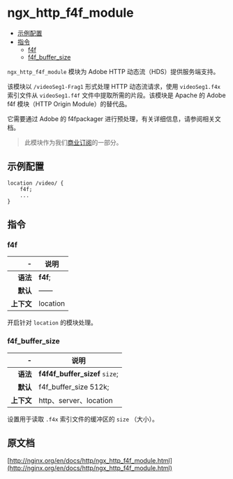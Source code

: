 # ngx_http_f4f_module

- [示例配置](#example_configuration)
- [指令](#directives)
    - [f4f](#f4f)
    - [f4f_buffer_size](#f4f_buffer_size)

`ngx_http_f4f_module` 模块为 Adobe HTTP 动态流（HDS）提供服务端支持。

该模块以 `/videoSeg1-Frag1` 形式处理 HTTP 动态流请求，使用 `videoSeg1.f4x` 索引文件从 `videoSeg1.f4f` 文件中提取所需的片段。该模块是 Apache 的 Adobe f4f 模块（HTTP Origin Module）的替代品。

它需要通过 Adobe 的 f4fpackager 进行预处理，有关详细信息，请参阅相关文档。

> 此模块作为我们[商业订阅](http://nginx.com/products/?_ga=2.62027116.1975223854.1508572582-1890203964.1497190280)的一部分。

<a id="example_configuration"></a>

## 示例配置

```nginx
location /video/ {
    f4f;
    ...
}
```

<a id="directives"></a>

## 指令

### f4f

|\-|说明|
|------:|------|
|**语法**|**f4f**;|
|**默认**|——|
|**上下文**|location|

开启针对 `location` 的模块处理。

### f4f_buffer_size

|\-|说明|
|------:|------|
|**语法**|**f4f4f_buffer_sizef** `size`;|
|**默认**|f4f_buffer_size 512k;|
|**上下文**|http、server、location|

设置用于读取 `.f4x` 索引文件的缓冲区的 `size` （大小）。

## 原文档
[http://nginx.org/en/docs/http/ngx_http_f4f_module.html](http://nginx.org/en/docs/http/ngx_http_f4f_module.html)